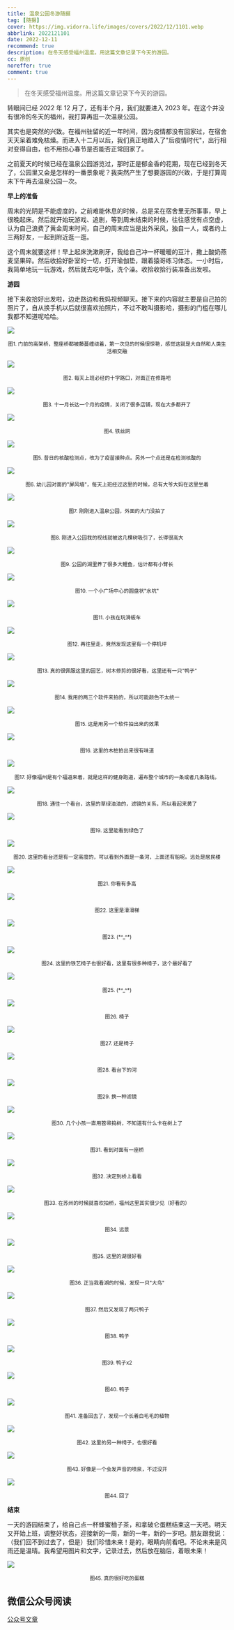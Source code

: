 ```yaml
---
title: 温泉公园冬游随摄
tag: [随摄]
cover: https://img.vidorra.life/images/covers/2022/12/1101.webp
abbrlink: 2022121101
date: 2022-12-11
recommend: true
description: 在冬天感受福州温度。用这篇文章记录下今天的游园。
cc: 原创
noreffer: true
comment: true
---
```


> 在冬天感受福州温度。用这篇文章记录下今天的游园。

转眼间已经 2022 年 12 月了，还有半个月，我们就要进入 2023 年。在这个并没有很冷的冬天的福州，我打算再逛一次温泉公园。

其实也是突然的兴致。在福州驻留的近一年时间，因为疫情都没有回家过，在宿舍天天呆着难免枯燥。而进入十二月以后，我们真正地踏入了"后疫情时代"，出行相对变得自由，也不用担心春节是否能否正常回家了。

之前夏天的时候已经在温泉公园游览过，那时正是郁金香的花期，现在已经到冬天了，公园里又会是怎样的一番景象呢？我突然产生了想要游园的兴致，于是打算周末下午再去温泉公园一次。

**早上的准备**

周末的光阴是不能虚度的，之前难能休息的时候，总是呆在宿舍里无所事事，早上很晚起床。然后就开始玩游戏、追剧，等到周末结束的时候，往往感觉有点空虚，认为自己浪费了黄金周末时间，自己的周末应当是出外采风，独自一人，或者约上三两好友，一起到附近逛一逛。

这个周末就要这样！早上起床洗漱刷牙，我给自己冲一杯暖暖的豆汁，撒上酸奶燕麦坚果碎。然后收拾好卧室的一切，打开瑜伽垫，跟着猿哥练习体态。一小时后，我简单地玩一玩游戏，然后就去吃中饭，洗个澡。收拾收拾行装准备出发啦。

**游园**

接下来收拾好出发啦，边走路边和我妈视频聊天。接下来的内容就主要是自己拍的照片了，自从换手机以后就很喜欢拍照片，不过不敢叫摄影哈，摄影的门槛在哪儿我都不知道呢哈哈。

![](https://img.vidorra.life/images/post_images/20230321-009de7c7f481498280ece92f91bf409b.webp)
<center><small>图1. 门前的高架桥，整座桥都被藤蔓缠绕着，第一次见的时候很惊艳，感觉这就是大自然和人类生活相交融</small></center>

![](https://img.vidorra.life/images/post_images/20230321-da27faf58d184b829d29a44e9f6a5fff.webp)

<center><small>图2. 每天上班必经的十字路口，对面正在修路吧</small></center>

![](https://img.vidorra.life/images/post_images/20230321-831f7b210ad34205a122104c37ad95ab.webp)

<center><small>图3. 十一月长达一个月的疫情，关闭了很多店铺，现在大多都开了</small></center>

![](https://img.vidorra.life/images/post_images/20230321-2da0a492f81f4047ae50c7fe82f7f5fe.webp)

<center><small>图4. 铁丝网</small></center>

![](https://img.vidorra.life/images/post_images/20230321-0d30a425249d48c0bc54f4c88a306915.webp)

<center><small>图5. 昔日的核酸检测点，改为了疫苗接种点。另外一个点还是在检测核酸的</small></center>

![](https://img.vidorra.life/images/post_images/20230321-5663a9069cc248ff99f02d7cc450d744.webp)

<center><small>图6. 幼儿园对面的"屏风墙"，每天上班经过这里的时候，总有大爷大妈在这里坐着</small></center>

![](https://img.vidorra.life/images/post_images/20230321-8475eed0e20746e5affae1944cf6db8f.webp)

<center><small>图7. 刚刚进入温泉公园，外面的大门没拍了</small></center>

![](https://img.vidorra.life/images/post_images/20230321-f1581f7c9e5a4c518d4e3611bdc7d9c7.webp)

<center><small>图8. 刚进入公园我的视线就被这几棵树吸引了，长得很高大</small></center>

![](https://img.vidorra.life/images/post_images/20230321-b5b835ab08164965a39808920e6a6cc5.webp)

<center><small>图9. 公园的湖里养了很多大鲤鱼，估计都有小臂长</small></center>

![](https://img.vidorra.life/images/post_images/20230321-6a6db5c69a634a9b9c4836f642cc36e8.webp)

<center><small>图10. 一个小广场中心的圆盘状"水坑"</small></center>

![](https://img.vidorra.life/images/post_images/20230321-44303f5497944214b3588f7c84154673.webp)

<center><small>图11. 小孩在玩滑板车</small></center>

![](https://img.vidorra.life/images/post_images/20230321-35d9e28a3a2449edb8eff351153d5271.webp)

<center><small>图12. 再往里走，竟然发现这里有一个停机坪</small></center>

![](https://img.vidorra.life/images/post_images/20230321-22ed7c42433149bdaf4efdbfde73e6c1.webp)

<center><small>图13. 真的很佩服这里的园艺，树木修剪的很好看，这里还有一只"鸭子"</small></center>

![](https://img.vidorra.life/images/post_images/20230321-f36588887d5d4adba6eceb2851031fdc.webp)

<center><small>图14. 我用的两三个软件来拍的，所以可能颜色不太统一</small></center>

![](https://img.vidorra.life/images/post_images/20230321-040c3ace05fe436d875107e1ce2867f2.webp)

<center><small>图15. 这是用另一个软件拍出来的效果</small></center>

![](https://img.vidorra.life/images/post_images/20230321-30ba5369f80a42c4afd6501ae9f0667f.webp)

<center><small>图16. 这里的木桩拍出来很有味道</small></center>

![](https://img.vidorra.life/images/post_images/20230321-7e8b3d944aa54faca60617e345f9e453.webp)

<center><small>图17. 好像福州是有个福道来着，就是这样的健身跑道，遍布整个城市的一条或者几条路线。</small></center>

![](https://img.vidorra.life/images/post_images/20230321-4b8652088e4c42d798327ffd316bb416.webp)

<center><small>图18. 通往一个看台，这里的草绿油油的，滤镜的关系，所以看起来黄了</small></center>

![](https://img.vidorra.life/images/post_images/20230321-6a44f2117bda4bea94da2cd8343291e5.webp)

<center><small>图19. 这里能看到绿色了</small></center>

![](https://img.vidorra.life/images/post_images/20230321-b81a682f26ab41b9afbfa8c4e3ca3020.webp)

<center><small>图20. 这里的看台还是有一定高度的，可以看到外面是一条河，上面还有船呢。远处是居民楼</small></center>

![](https://img.vidorra.life/images/post_images/20230321-1010213b794648a08a050173c7d4c449.webp)

<center><small>图21. 你看有多高</small></center>

![](https://img.vidorra.life/images/post_images/20230321-854f2d4a711941939a1c1bd9803d5544.webp)

<center><small>图22. 这里是滑滑梯</small></center>

![](https://img.vidorra.life/images/post_images/20230321-63d202eb04c740e6b4b5919e77c4db96.webp)

<center><small>图23. (*^_^*)</small></center>

![](https://img.vidorra.life/images/post_images/20230321-8bc9e437dbcc4425965e779dbe4cfcb4.webp)

<center><small>图24. 这里的铁艺椅子也很好看，这里有很多种椅子，这个最好看了</small></center>

![](https://img.vidorra.life/images/post_images/20230321-d698a21e1156453990fb2ad23a8942b0.webp)

<center><small>图25. (*^_^*)</small></center>

![](https://img.vidorra.life/images/post_images/20230321-7f9ee88ada88407cb27756aa41412fdf.webp)

<center><small>图26. 椅子</small></center>

![](https://img.vidorra.life/images/post_images/20230321-8488c093fb654a3ba624f0c912246b0b.webp)

<center><small>图27. 还是椅子</small></center>

![](https://img.vidorra.life/images/post_images/20230321-713d2163df74496aa54330aff3afdc75.webp)

<center><small>图28. 看台下的河</small></center>

![](https://img.vidorra.life/images/post_images/20230321-9e57fce49ecd4ebc877d295ec7334eb5.webp)

<center><small>图29. 换一种滤镜</small></center>

![](https://img.vidorra.life/images/post_images/20230321-8282eaf07fae4202aef364e6224aadca.webp)

<center><small>图30. 几个小孩一直用笤帚捣树，不知道有什么卡在树上了</small></center>

![](https://img.vidorra.life/images/post_images/20230321-8c992952044b4ebb9df36ad6fb54a6db.webp)

<center><small>图31. 看到对面有一座桥</small></center>

![](https://img.vidorra.life/images/post_images/20230321-da95a64f9d11488ca1c640db2100e582.webp)

<center><small>图32. 决定到桥上看看</small></center>

![](https://img.vidorra.life/images/post_images/20230321-7864d6d3bab74518ae10c25aa0cf00ba.webp)

<center><small>图33. 在苏州的时候就喜欢拍桥，福州这里其实很少见（好看的）</small></center>

![](https://img.vidorra.life/images/post_images/20230321-ed30942853cb4e3c8003bba57d11a01f.webp)

<center><small>图34. 远景</small></center>

![](https://img.vidorra.life/images/post_images/20230321-b5712f88c6f847fc9d73adc496f834cf.webp)

<center><small>图35. 这里的湖很好看</small></center>

![](https://img.vidorra.life/images/post_images/20230321-54eef23f71f947019b5bfbb070a622ce.webp)

<center><small>图36. 正当我看湖的时候，发现一只"大鸟"</small></center>

![](https://img.vidorra.life/images/post_images/20230321-67ebdce464094fd0822bb9aa754677ce.webp)

<center><small>图37. 然后又发现了两只鸭子</small></center>

![](https://img.vidorra.life/images/post_images/20230321-3bdcc931101a4d3094923f5c780cc959.webp)

<center><small>图38. 鸭子</small></center>

![](https://img.vidorra.life/images/post_images/20230321-c89d6fd052e749bab38ded4dbea31fcd.webp)

<center><small>图39. 鸭子x2</small></center>

![](https://img.vidorra.life/images/post_images/20230321-9041ef5c41a744d7a70ea3c1054fa64d.webp)

<center><small>图40. 鸭子</small></center>

![](https://img.vidorra.life/images/post_images/20230321-fbc65011aa3c4e69a76d73a6e7154ac2.webp)

<center><small>图41. 准备回去了，发现一个长着白毛毛的植物</small></center>

![](https://img.vidorra.life/images/post_images/20230321-c343e59f4e8e458f90628ed02148dc70.webp)

<center><small>图42. 这里的另一种椅子，也很好看</small></center>

![](https://img.vidorra.life/images/post_images/20230321-efda764f921d46a494d7b68aba9d4d0e.webp)

<center><small>图43. 好像是一个会发声音的喷泉，不过没开</small></center>

![](https://img.vidorra.life/images/post_images/20230321-2817c1429bdf44279098a864dc9d7940.webp)

<center><small>图44. 回了</small></center>

**结束**

一天的游园结束了，给自己点一杯蜂蜜柚子茶，和拿破仑蛋糕结束这一天吧。明天又开始上班，调整好状态，迎接新的一周，新的一年，新的一岁吧。朋友跟我说：（我们回不到过去了，但是）我们珍惜未来！是的，眼睛向前看吧。不论未来是风雨还是温晴。我希望用图片和文字，记录过去，然后放在脑后，着眼未来！

![](https://img.vidorra.life/images/post_images/20230321-0c13d0aa7b094de2af435183eaee9de4.webp)

<center><small>图45. 真的很好吃的蛋糕</small></center>

## 微信公众号阅读

[公众号文章](https://mp.weixin.qq.com/s/aMNMsGfzDxUp0AENTt_ewA)
